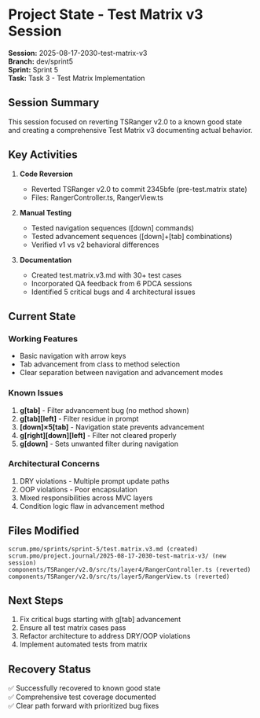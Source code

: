 # Project State - Test Matrix v3 Session

**Session:** 2025-08-17-2030-test-matrix-v3  
**Branch:** dev/sprint5  
**Sprint:** Sprint 5  
**Task:** Task 3 - Test Matrix Implementation

## Session Summary

This session focused on reverting TSRanger v2.0 to a known good state and creating a comprehensive Test Matrix v3 documenting actual behavior.

## Key Activities

1. **Code Reversion**
   - Reverted TSRanger v2.0 to commit 2345bfe (pre-test.matrix state)
   - Files: RangerController.ts, RangerView.ts

2. **Manual Testing**
   - Tested navigation sequences ([down] commands)
   - Tested advancement sequences ([down]+[tab] combinations)
   - Verified v1 vs v2 behavioral differences

3. **Documentation**
   - Created test.matrix.v3.md with 30+ test cases
   - Incorporated QA feedback from 6 PDCA sessions
   - Identified 5 critical bugs and 4 architectural issues

## Current State

### Working Features
- Basic navigation with arrow keys
- Tab advancement from class to method selection
- Clear separation between navigation and advancement modes

### Known Issues
1. **g[tab]** - Filter advancement bug (no method shown)
2. **g[tab][left]** - Filter residue in prompt
3. **[down]×5[tab]** - Navigation state prevents advancement
4. **g[right][down][left]** - Filter not cleared properly
5. **g[down]** - Sets unwanted filter during navigation

### Architectural Concerns
1. DRY violations - Multiple prompt update paths
2. OOP violations - Poor encapsulation
3. Mixed responsibilities across MVC layers
4. Condition logic flaw in advancement method

## Files Modified

```
scrum.pmo/sprints/sprint-5/test.matrix.v3.md (created)
scrum.pmo/project.journal/2025-08-17-2030-test-matrix-v3/ (new session)
components/TSRanger/v2.0/src/ts/layer4/RangerController.ts (reverted)
components/TSRanger/v2.0/src/ts/layer5/RangerView.ts (reverted)
```

## Next Steps

1. Fix critical bugs starting with g[tab] advancement
2. Ensure all test matrix cases pass
3. Refactor architecture to address DRY/OOP violations
4. Implement automated tests from matrix

## Recovery Status

✅ Successfully recovered to known good state  
✅ Comprehensive test coverage documented  
✅ Clear path forward with prioritized bug fixes